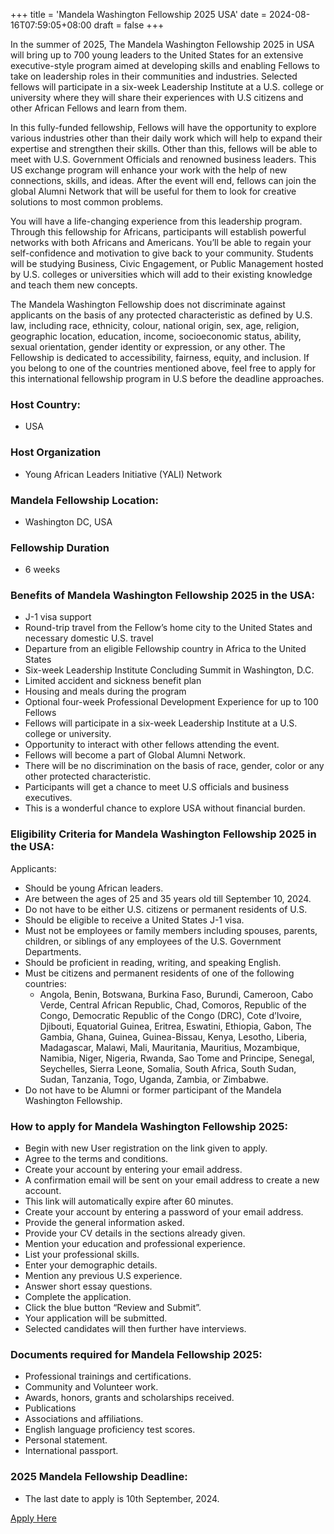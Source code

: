 +++
title = 'Mandela Washington Fellowship 2025 USA'
date = 2024-08-16T07:59:05+08:00
draft = false
+++

In the summer of 2025, The Mandela Washington Fellowship 2025 in USA will bring up to 700 young leaders to the United States for an extensive executive-style program aimed at developing skills and enabling Fellows to take on leadership roles in their communities and industries. Selected fellows will participate in a six-week Leadership Institute at a U.S. college or university where they will share their experiences with U.S citizens and other African Fellows and learn from them.

In this fully-funded fellowship, Fellows will have the opportunity to explore various industries other than their daily work which will help to expand their expertise and strengthen their skills. Other than this, fellows will be able to meet with U.S. Government Officials and renowned business leaders. This US exchange program will enhance your work with the help of new connections, skills, and ideas. After the event will end, fellows can join the global Alumni Network that will be useful for them to look for creative solutions to most common problems.

You will have a life-changing experience from this leadership program. Through this fellowship for Africans, participants will establish powerful networks with both Africans and Americans. You’ll be able to regain your self-confidence and motivation to give back to your community. Students will be studying Business, Civic Engagement, or Public Management hosted by U.S. colleges or universities which will add to their existing knowledge and teach them new concepts.

The Mandela Washington Fellowship does not discriminate against applicants on the basis of any protected characteristic as defined by U.S. law, including race, ethnicity, colour, national origin, sex, age, religion, geographic location, education, income, socioeconomic status, ability, sexual orientation, gender identity or expression, or any other. The Fellowship is dedicated to accessibility, fairness, equity, and inclusion. If you belong to one of the countries mentioned above, feel free to apply for this international fellowship program in U.S before the deadline approaches.

### Host Country:
 * USA

### Host Organization

* Young African Leaders Initiative (YALI) Network

### Mandela Fellowship Location:

* Washington DC, USA

### Fellowship Duration

* 6 weeks

### Benefits of Mandela Washington Fellowship 2025 in the USA:

* J-1 visa support
* Round-trip travel from the Fellow’s home city to the United States and necessary domestic U.S. travel
* Departure from an eligible Fellowship country in Africa to the United States
* Six-week Leadership Institute
Concluding Summit in Washington, D.C.
* Limited accident and sickness benefit plan
* Housing and meals during the program
* Optional four-week Professional Development Experience for up to 100 Fellows
* Fellows will participate in a six-week Leadership Institute at a U.S. college or university.
* Opportunity to interact with other fellows attending the event.
* Fellows will become a part of Global Alumni Network.
* There will be no discrimination on the basis of race, gender, color or any other protected characteristic.
* Participants will get a chance to meet U.S officials and business executives.
* This is a wonderful chance to explore USA without financial burden.

### Eligibility Criteria for Mandela Washington Fellowship 2025 in the USA:

Applicants:

* Should be young African leaders.
* Are between the ages of 25 and 35 years old till September 10, 2024.
* Do not have to be either U.S. citizens or permanent residents of U.S.
* Should be eligible to receive a United States J-1 visa.
* Must not be employees or family members including spouses, parents, children, or siblings of any employees of the U.S. Government Departments.
* Should be proficient in reading, writing, and speaking English.
* Must be citizens and permanent residents of one of the following countries:
    * Angola, Benin, Botswana, Burkina Faso, Burundi, Cameroon, Cabo Verde, Central African Republic, Chad, Comoros, Republic of the Congo, Democratic Republic of the Congo (DRC), Cote d’Ivoire, Djibouti, Equatorial Guinea, Eritrea, Eswatini, Ethiopia, Gabon, The Gambia, Ghana, Guinea, Guinea-Bissau, Kenya, Lesotho, Liberia, Madagascar, Malawi, Mali, Mauritania, Mauritius, Mozambique, Namibia, Niger, Nigeria, Rwanda, Sao Tome and Principe, Senegal, Seychelles, Sierra Leone, Somalia, South Africa, South Sudan, Sudan, Tanzania, Togo, Uganda, Zambia, or Zimbabwe.
* Do not have to be Alumni or former participant of the Mandela Washington Fellowship.

### How to apply for Mandela Washington Fellowship 2025:

* Begin with new User registration on the link given to apply.
* Agree to the terms and conditions.
* Create your account by entering your email address.
* A confirmation email will be sent on your email address to create a new account.
* This link will automatically expire after 60 minutes.
* Create your account by entering a password of your email address.
* Provide the general information asked.
* Provide your CV details in the sections already given.
* Mention your education and professional experience.
* List your professional skills.
* Enter your demographic details.
* Mention any previous U.S experience.
* Answer short essay questions.
* Complete the application.
* Click the blue button “Review and Submit”.
* Your application will be submitted.
* Selected candidates will then further have interviews.

### Documents required for Mandela Fellowship 2025:

* Professional trainings and certifications.
* Community and Volunteer work.
* Awards, honors, grants and scholarships received.
* Publications
* Associations and affiliations.
* English language proficiency test scores.
* Personal statement.
* International passport.

###  2025 Mandela Fellowship Deadline:

* The last date to apply is 10th September, 2024.

[Apply Here](https://www.mandelawashingtonfellowship.org/apply/)
